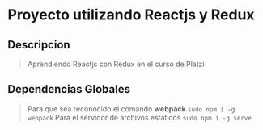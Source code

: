 # Proyecto utilizando Reactjs y Redux

## Descripcion
> Aprendiendo Reactjs con Redux en el curso de Platzi

## Dependencias Globales
> Para que sea reconocido el comando **webpack**
    `sudo npm i -g webpack`
> Para el servidor de archivos estaticos
    `sudo npm i -g serve`
